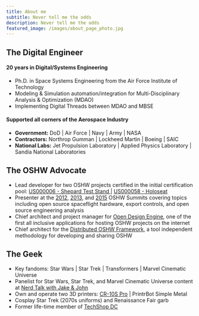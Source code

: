 ```yaml
---
title: About me
subtitle: Never tell me the odds
description: Never tell me the odds
featured_image: /images/about_page_photo.jpg
---
```


## The Digital Engineer

#### 20 years in Digital/Systems Engineering

- Ph.D. in Space Systems Engineering from the Air Force Institute of Technology
- Modeling & Simulation automation/integration for Multi-Disciplinary Analysis & Optimization (MDAO)
- Implementing Digital Threads between MDAO and MBSE

#### Supported all corners of the Aerospace Industry

- **Government:** DoD \| Air Force \| Navy \| Army \| NASA
- **Contractors:** Northrop Gumman \| Lockheed Martin \| Boeing \| SAIC
- **National Labs:** Jet Propulsion Laboratory \| Applied Physics Laboratory \| Sandia National Laboratories

## The OSHW Advocate

- Lead developer for two OSHW projects certified in the initial certification pool: [US000006 - Shepard Test Stand ](https://certification.oshwa.org/us000006.html) \| [US000058 - Holoseat](https://certification.oshwa.org/us000058.html)
- Presenter at the [2012](https://2012.oshwa.org/demonstration-of-the-shephard-rocket-motor-test-stand/), [2013](https://2013.oshwa.org/schedule/), and [2015](https://2015.oshwa.org/program/) OSHW Summits covering topics including open source spaceflight hardware, export controls, and open source engineering analysis
- Chief architect and project manager for [Open Design Engine](https://www.kickstarter.com/projects/373493158/open-hardware-needs-a-sourceforge-of-its-own/), one of the first all inclusive applications for hosting OSHW projects on the internet
- Chief architect for the [Distributed OSHW Framework](http://dof.sliderule.io/), a tool independent methodology for developing and sharing OSHW

## The Geek

- Key fandoms: Star Wars \| Star Trek \| Transformers \| Marvel Cinematic Universe
- Panelist for Star Wars, Star Trek, and Marvel Cinematic Universe content at [Nerd Talk with Jake & John](https://www.youtube.com/channel/UC9CBtC6sPAsFstoymfsjn_Q)
- Own and operate two 3D printers: [CR-10S Pro](https://github.com/j-simmons-phd/custom-cr-10s-pro) \| PrintrBot Simple Metal
- Cosplay Star Trek (2070s uniforms) and Renaissance Fair garb
- Former life-time member of [TechShop DC](https://en.wikipedia.org/wiki/TechShop)